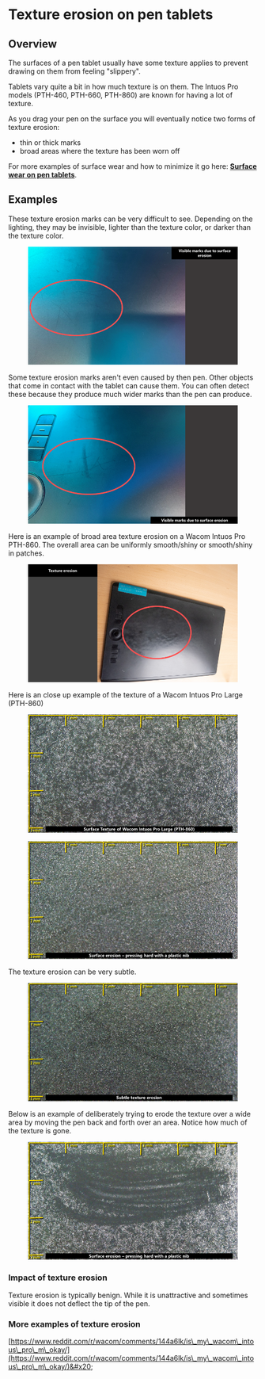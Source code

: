 # Texture erosion on pen tablets

## Overview&#x20;

The surfaces of a pen tablet usually have some texture applies to prevent drawing on them from feeling "slippery".

Tablets vary quite a bit in how much texture is on them. The Intuos Pro models (PTH-460, PTH-660, PTH-860) are known for having a lot of texture.

As you drag your pen on the surface you will eventually notice two forms of texture erosion:

* thin or thick marks
* broad areas where the texture has been worn off

For more examples of surface wear and how to minimize it go here: [**Surface wear on pen tablets**](surface-wear-on-pen-tablets.md).

## Examples

These texture erosion marks can be very difficult to see. Depending on the lighting, they may be invisible, lighter than the texture color, or darker than the texture color.

<figure><img src="../../.gitbook/assets/image (165).png" alt=""><figcaption></figcaption></figure>

Some texture erosion marks aren't even caused by then pen. Other objects that come in contact with the tablet can cause them. You can often detect these because they produce much wider marks than the pen can produce.

<figure><img src="../../.gitbook/assets/image (133).png" alt=""><figcaption></figcaption></figure>

Here is an example of broad area texture erosion on a Wacom Intuos Pro PTH-860. The overall area can be uniformly smooth/shiny or smooth/shiny in patches.&#x20;

<figure><img src="../../.gitbook/assets/image (303).png" alt=""><figcaption></figcaption></figure>

Here is an close up example of the texture of a Wacom Intuos Pro Large (PTH-860)

<figure><img src="../../.gitbook/assets/image (154).png" alt=""><figcaption></figcaption></figure>

<figure><img src="../../.gitbook/assets/image (217).png" alt=""><figcaption></figcaption></figure>

The texture erosion can be very subtle.

<figure><img src="../../.gitbook/assets/image (255).png" alt=""><figcaption></figcaption></figure>



Below is an example of deliberately trying to erode the texture over a wide area by moving the pen back and forth over an area. Notice how much of the texture is gone.&#x20;

<figure><img src="../../.gitbook/assets/image (114).png" alt=""><figcaption></figcaption></figure>

### Impact of texture erosion

Texture erosion is typically benign. While it is unattractive and sometimes visible it does not deflect the tip of the pen.

### More examples of texture erosion

[https://www.reddit.com/r/wacom/comments/144a6lk/is\_my\_wacom\_intous\_pro\_m\_okay/](https://www.reddit.com/r/wacom/comments/144a6lk/is\_my\_wacom\_intous\_pro\_m\_okay/)&#x20;

